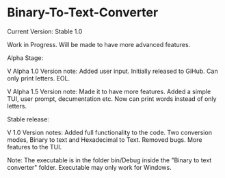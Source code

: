 # Binary-To-Text-Converter

Current Version: Stable 1.0

Work in Progress. Will be made to have more advanced features.

Alpha Stage:

V Alpha 1.0    Version note: Added user input. Initially released to GiHub. Can only print letters. EOL.

V Alpha 1.5    Version note: Made it to have more features. Added a simple TUI, user prompt, decumentation etc. Now can print words instead of only letters.


Stable release:

V 1.0    Version notes: Added full functionality to the code. Two conversion modes, Binary to text and Hexadecimal to Text. Removed bugs. More features to the TUI.

Note: The executable is in the folder bin/Debug inside the "Binary to text converter" folder. Executable may only work for Windows.
